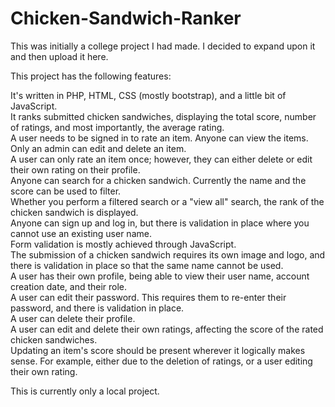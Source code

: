 
# Chicken-Sandwich-Ranker

This was initially a college project I had made. I decided to expand upon it and then upload it here.

This project has the following features:

It's written in PHP, HTML, CSS (mostly bootstrap), and a little bit of JavaScript.<br>
It ranks submitted chicken sandwiches, displaying the total score, number of ratings, and most importantly, the average rating.<br>
A user needs to be signed in to rate an item. Anyone can view the items.<br>
Only an admin can edit and delete an item.<br>
A user can only rate an item once; however, they can either delete or edit their own rating on their profile.<br>
Anyone can search for a chicken sandwich. Currently the name and the score can be used to filter.<br>
Whether you perform a filtered search or a "view all" search, the rank of the chicken sandwich is displayed.<br>
Anyone can sign up and log in, but there is validation in place where you cannot use an existing user name.<br>
Form validation is mostly achieved through JavaScript.<br>
The submission of a chicken sandwich requires its own image and logo, and there is validation in place so that the same name cannot be used.<br>
A user has their own profile, being able to view their user name, account creation date, and their role.<br>
A user can edit their password. This requires them to re-enter their password, and there is validation in place.<br>
A user can delete their profile.<br>
A user can edit and delete their own ratings, affecting the score of the rated chicken sandwiches.<br>
Updating an item's score should be present wherever it logically makes sense. For example, either due to the deletion of ratings, or a user editing their own rating.<br>

This is currently only a local project.

